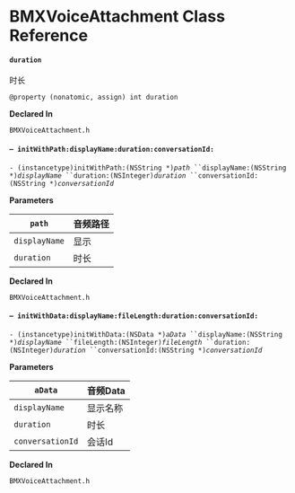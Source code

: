 # BMXVoiceAttachment Class Reference

#### &#x20; `duration`

时长

`@property (nonatomic, assign) int duration`

**Declared In**

`BMXVoiceAttachment.h`

#### `– initWithPath:displayName:duration:conversationId:`

`- (instancetype)initWithPath:(NSString *)`_`path`_` ``displayName:(NSString *)`_`displayName`_` ``duration:(NSInteger)`_`duration`_` ``conversationId:(NSString *)`_`conversationId`_

**Parameters**

| `path`        | 音频路径 |
| ------------- | ---- |
| `displayName` | 显示   |
| `duration`    | 时长   |

**Declared In**

`BMXVoiceAttachment.h`

#### `– initWithData:displayName:fileLength:duration:conversationId:`

`- (instancetype)initWithData:(NSData *)`_`aData`_` ``displayName:(NSString *)`_`displayName`_` ``fileLength:(NSInteger)`_`fileLength`_` ``duration:(NSInteger)`_`duration`_` ``conversationId:(NSString *)`_`conversationId`_

**Parameters**

| `aData`          | 音频Data |
| ---------------- | ------ |
| `displayName`    | 显示名称   |
| `duration`       | 时长     |
| `conversationId` | 会话Id   |

**Declared In**

`BMXVoiceAttachment.h`
